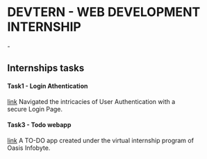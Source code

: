 <h1>DEVTERN - WEB DEVELOPMENT INTERNSHIP</h1> - <h2> Internships tasks</h2>

<h4>Task1 - Login Athentication </h4>
<a href="https://github.com/Sanjaivels/sanjay-v.devtern/tree/main/Task-01">link</a>
Navigated the intricacies of User Authentication with a secure Login Page.

<h4>Task3 - Todo webapp</h4>
<a href="https://github.com/Sanjaivels/sanjay-v.devtern/tree/main/Task-03">link</a>
A TO-DO app created under the virtual internship program of Oasis Infobyte.
